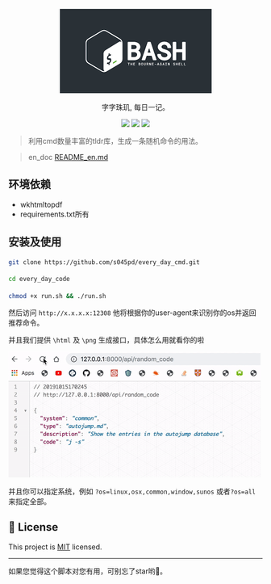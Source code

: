 <p align="center">
<img src="media/bashs.png" />
    <p align="center">字字珠玑, 每日一记。</p>
        <p align="center">
    <a target="_blank" href="https://www.python.org/downloads/" title="Python version"><img src="https://img.shields.io/badge/python-%3E=_3.7.4-green.svg"></a>
    <a target="_blank" href="LICENSE" title="License: MIT"><img src="https://img.shields.io/badge/License-MIT-blue.svg"></a>
    <a target="_blank" href="FastAPI" title="FastAPI"><img src="https://img.shields.io/badge/power_by-FastAPI-Green.svg"></a></p>
</p>

> 利用cmd数量丰富的tldr库，生成一条随机命令的用法。

> en_doc [README_en.md](README_en.md)

## 环境依赖

- wkhtmltopdf
- requirements.txt所有

## 安装及使用

```sh
git clone https://github.com/s045pd/every_day_cmd.git

cd every_day_code

chmod +x run.sh && ./run.sh
```

然后访问 ```http://x.x.x.x:12308``` 他将根据你的user-agent来识别你的os并返回推荐命令。

并且我们提供 `\html` 及 `\png` 生成接口，具体怎么用就看你的啦


<img src="media/every_day_cmd.gif">

并且你可以指定系统，例如 `?os=linux,osx,common,window,sunos` 或者`?os=all` 来指定全部。

## 📝 License

This project is [MIT](https://github.com/kefranabg/readme-md-generator/blob/master/LICENSE) licensed.

***

如果您觉得这个脚本对您有用，可别忘了star哟🐶。
